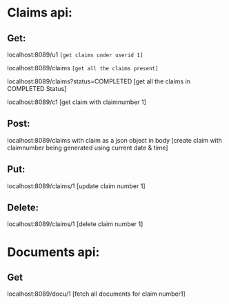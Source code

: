 # Claims api:

## Get:


localhost:8089/u1                                            `[get claims under userid 1]`

localhost:8089/claims                                        `[get all the claims present]`
 
localhost:8089/claims?status=COMPLETED                       [get all the claims in COMPLETED Status]

localhost:8089/c1                                            [get claim with claimnumber 1]


## Post:

localhost:8089/claims with claim as a json object in body    [create claim with claimnumber being generated using current date & time]

## Put:

localhost:8089/claims/1                                      [update claim number 1]

## Delete:

localhost:8089/claims/1                                      [delete claim number 1]



# Documents api:

## Get

localhost:8089/docu/1                                         [fetch all documents for claim number1]


